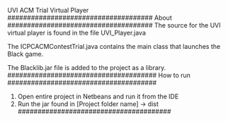 UVI ACM Trial Virtual Player
#####################################
About
#####################################
The source for the UVI virtual player
is found in the file UVI_Player.java

The ICPCACMContestTrial.java contains 
the main class that launches the Black 
game.

The Blacklib.jar file is added to the
project as a library.
######################################
How to run
######################################
1. Open entire project in Netbeans
   and run it from the IDE
2. Run the jar found in 
   [Project folder name] -> dist
#######################################